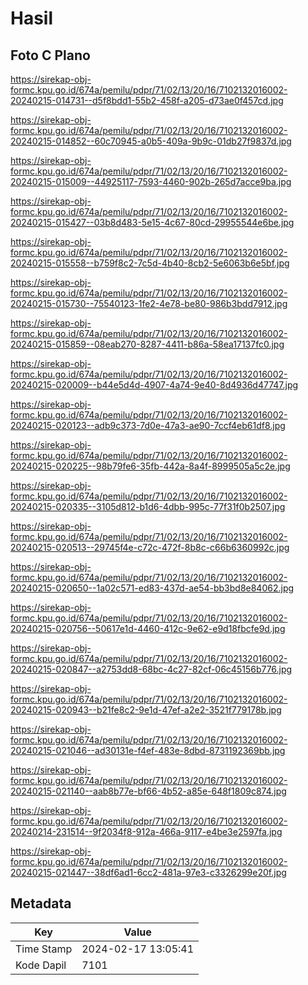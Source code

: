 # Hasil

## Foto C Plano

https://sirekap-obj-formc.kpu.go.id/674a/pemilu/pdpr/71/02/13/20/16/7102132016002-20240215-014731--d5f8bdd1-55b2-458f-a205-d73ae0f457cd.jpg

https://sirekap-obj-formc.kpu.go.id/674a/pemilu/pdpr/71/02/13/20/16/7102132016002-20240215-014852--60c70945-a0b5-409a-9b9c-01db27f9837d.jpg

https://sirekap-obj-formc.kpu.go.id/674a/pemilu/pdpr/71/02/13/20/16/7102132016002-20240215-015009--44925117-7593-4460-902b-265d7acce9ba.jpg

https://sirekap-obj-formc.kpu.go.id/674a/pemilu/pdpr/71/02/13/20/16/7102132016002-20240215-015427--03b8d483-5e15-4c67-80cd-29955544e6be.jpg

https://sirekap-obj-formc.kpu.go.id/674a/pemilu/pdpr/71/02/13/20/16/7102132016002-20240215-015558--b759f8c2-7c5d-4b40-8cb2-5e6063b6e5bf.jpg

https://sirekap-obj-formc.kpu.go.id/674a/pemilu/pdpr/71/02/13/20/16/7102132016002-20240215-015730--75540123-1fe2-4e78-be80-986b3bdd7912.jpg

https://sirekap-obj-formc.kpu.go.id/674a/pemilu/pdpr/71/02/13/20/16/7102132016002-20240215-015859--08eab270-8287-4411-b86a-58ea17137fc0.jpg

https://sirekap-obj-formc.kpu.go.id/674a/pemilu/pdpr/71/02/13/20/16/7102132016002-20240215-020009--b44e5d4d-4907-4a74-9e40-8d4936d47747.jpg

https://sirekap-obj-formc.kpu.go.id/674a/pemilu/pdpr/71/02/13/20/16/7102132016002-20240215-020123--adb9c373-7d0e-47a3-ae90-7ccf4eb61df8.jpg

https://sirekap-obj-formc.kpu.go.id/674a/pemilu/pdpr/71/02/13/20/16/7102132016002-20240215-020225--98b79fe6-35fb-442a-8a4f-8999505a5c2e.jpg

https://sirekap-obj-formc.kpu.go.id/674a/pemilu/pdpr/71/02/13/20/16/7102132016002-20240215-020335--3105d812-b1d6-4dbb-995c-77f31f0b2507.jpg

https://sirekap-obj-formc.kpu.go.id/674a/pemilu/pdpr/71/02/13/20/16/7102132016002-20240215-020513--29745f4e-c72c-472f-8b8c-c66b6360992c.jpg

https://sirekap-obj-formc.kpu.go.id/674a/pemilu/pdpr/71/02/13/20/16/7102132016002-20240215-020650--1a02c571-ed83-437d-ae54-bb3bd8e84062.jpg

https://sirekap-obj-formc.kpu.go.id/674a/pemilu/pdpr/71/02/13/20/16/7102132016002-20240215-020756--50617e1d-4460-412c-9e62-e9d18fbcfe9d.jpg

https://sirekap-obj-formc.kpu.go.id/674a/pemilu/pdpr/71/02/13/20/16/7102132016002-20240215-020847--a2753dd8-68bc-4c27-82cf-06c45156b776.jpg

https://sirekap-obj-formc.kpu.go.id/674a/pemilu/pdpr/71/02/13/20/16/7102132016002-20240215-020943--b21fe8c2-9e1d-47ef-a2e2-3521f779178b.jpg

https://sirekap-obj-formc.kpu.go.id/674a/pemilu/pdpr/71/02/13/20/16/7102132016002-20240215-021046--ad30131e-f4ef-483e-8dbd-8731192369bb.jpg

https://sirekap-obj-formc.kpu.go.id/674a/pemilu/pdpr/71/02/13/20/16/7102132016002-20240215-021140--aab8b77e-bf66-4b52-a85e-648f1809c874.jpg

https://sirekap-obj-formc.kpu.go.id/674a/pemilu/pdpr/71/02/13/20/16/7102132016002-20240214-231514--9f2034f8-912a-466a-9117-e4be3e2597fa.jpg

https://sirekap-obj-formc.kpu.go.id/674a/pemilu/pdpr/71/02/13/20/16/7102132016002-20240215-021447--38df6ad1-6cc2-481a-97e3-c3326299e20f.jpg


## Metadata

| Key        | Value               |
| ---------- | ------------------- |
| Time Stamp | 2024-02-17 13:05:41 |
| Kode Dapil | 7101                |



